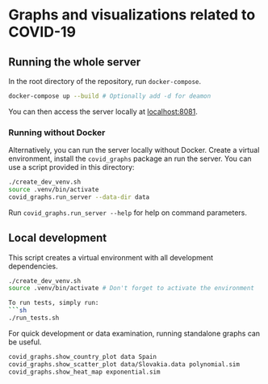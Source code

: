 # Graphs and visualizations related to COVID-19

## Running the whole server

In the root directory of the repository, run `docker-compose`.
```sh
docker-compose up --build # Optionally add -d for deamon
```
You can then access the server locally at [localhost:8081](http://127.0.0.1:8081).


### Running without Docker
Alternatively, you can run the server locally without Docker. Create a virtual
environment, install the `covid_graphs` package an run the server. You can use
a script provided in this directory:
```sh
./create_dev_venv.sh
source .venv/bin/activate
covid_graphs.run_server --data-dir data
```
Run `covid_graphs.run_server --help` for help on command parameters.


## Local development

This script creates a virtual environment with all development dependencies.
```sh
./create_dev_venv.sh
source .venv/bin/activate # Don't forget to activate the environment

To run tests, simply run:
```sh
./run_tests.sh
```

For quick development or data examination, running standalone graphs can be useful.
```sh
covid_graphs.show_country_plot data Spain
covid_graphs.show_scatter_plot data/Slovakia.data polynomial.sim
covid_graphs.show_heat_map exponential.sim
```
